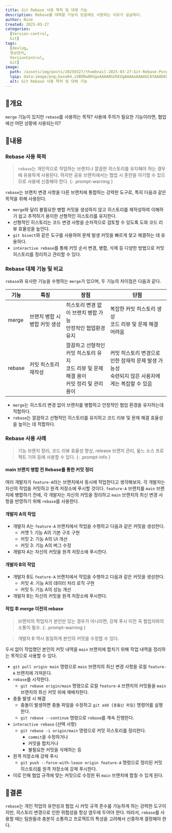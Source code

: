```yaml
---
title: Git Rebase 사용 목적 및 대체 기능
description: Rebase를 대체할 기능이 있음에도 사용하는 이유가 궁금하다.
author: Nine
Created: 2025-03-27
categories:
  [Version-control,
  Git]
tags:
  [devlog,
  형상관리,
  VersionControl,
  Git]
image:
  path: /assets/img/posts/20250327/thumbnail-2025-03-27-Git-Rebase-Purpose-and-Alternative-Features.png
  lqip: data:image/png;base64,iVBORw0KGgoAAAANSUhEUgAAAAoAAAAGCAYAAAD68A/GAAAAAklEQVR4AewaftIAAABMSURBVI3BOwqAMBBAwbebrQURFLHy/vcS9AB+CGa1iGgjZEb8RgGlkPGRlgnfVkgnUtVo0/IwMndnjgdYwF0JcafjZWQiQj+M/FEKXZhwFlQPOcvOAAAAAElFTkSuQmCC
  alt: Git Rebase 사용 목적 및 대체 기능
---
```

## 📌개요

`merge` 기능이 있지만 `rebase`를 사용하는 목적?
사용에 주의가 필요한 기능이라면, 협업에선 어떤 상황에 사용되는지?

## 📌내용

### Rebase 사용 목적

> `rebase`는 개인적으로 작업하는 브랜치나 깔끔한 히스토리를 유지해야 하는 경우에 유용하게 사용된다. 하지만 공유 브랜치에서는 협업 시 혼란을 야기할 수 있으므로 사용에 신중해야 한다.
{: .prompt-warning }

`rebase`는 브랜치 변경 사항을 다른 브랜치에 통합하는 강력한 도구로, 특히 다음과 같은 목적을 위해 사용된다.

- `merge`와 달리 불필요한 병합 커밋을 생성하지 않고 히스토리를 재작성하여 이해하기 쉽고 추적하기 용이한 선형적인 히스토리를 유지한다.
- 선형적인 히스토리는 코드 변경 사항을 순차적으로 검토할 수 있도록 도와 코드 리뷰 효율성을 높인다.
- `git bisect`와 같은 도구를 사용하여 문제 발생 커밋을 빠르게 찾고 해결하는 데 유용하다.
- `interactive rebase`를 통해 커밋 순서 변경, 병합, 삭제 등 다양한 방법으로 커밋 히스토리를 정리하고 관리할 수 있다.

### Rebase 대체 기능 및 비교

`rebase`와 유사한 기능을 수행하는 `merge`가 있으며, 두 기능의 차이점은 다음과 같다.

| 기능   | 특징                          | 장점                                                                                          | 단점                                                                                             |
| ------ | ----------------------------- | --------------------------------------------------------------------------------------------- | ------------------------------------------------------------------------------------------------ |
| merge  | 브랜치 병합 시 병합 커밋 생성 | 히스토리 변경 없이 브랜치 병합 가능<br>안정적인 협업환경 유지                                 | 복잡한 커밋 히스토리 생성<br>코드 리뷰 및 문제 해결 어려움                                       |
| rebase | 커밋 히스토리 재작성          | 깔끔하고 선형적인 커밋 히스토리 유지<br>코드 리뷰 및 문제 해결 용이<br>커밋 정리 및 관리 용이 | 커밋 히스토리 변경으로 인한 잠재적 문제 발생 가능성<br>숙련되지 않은 사용자에게는 복잡할 수 있음 |

- `merge`는 히스토리 변경 없이 브랜치를 병합하고 안정적인 협업 환경을 유지하는데 적합하다.
- `rebase`는 깔끔하고 선형적인 히스토리를 유지하고 코드 리뷰 및 문제 해결 효율성을 높이는 데 적합하다.

### Rebase 사용 사례

> 기능 브랜치 정리, 코드 리뷰 효율성 향상, release 브랜치 관리, 옾느 소스 프로젝트 기여 등에 사용할 수 있다.
{: .prompt-info }

#### main 브랜치 병합 전 Rebase를 통한 커밋 정리

여러 개발자가 `feature-A`라는 브랜치에서 동시에 작업한다고 생각해보자.
각 개발자는 자신의 작업을 커밋하고 원격 저장소에 푸시할 것이다.
`feature-A` 브랜치를 `main` 브랜치에 병합하기 전에, 각 개발자는 자신의 커밋을 정리하고 `main` 브랜치의 최신 변경 사항을 반영하기 위해 `rebase`를 사용한다.

#### 개발자 A의 작업

- 개발자 A는 `feature-A` 브랜치에서 작업을 수행하고 다음과 같은 커밋을 생성한다.
	- 커맷 1: 기능 A의 기본 구조 구현
	- 커밋 2: 기능 A의 UI 개선
	- 커밋 3: 기능 A의 버그 수정
- 개발자 A는 자신의 커밋을 원격 저장소에 푸시한다.

#### 개발자 B의 작업

- 개발자 B도 `feature-A` 브랜치에서 작업을 수행하고 다음과 같은 커밋을 생성한다.
	- 커밋 4: 기능 A의 데이터 처리 로직 구현
	- 커밋 5: 기능 A의 성능 개선
- 개발자 B는 자신의 커밋을 원격 저장소에 푸시한다.


#### 작업 후 merge 이전의 rebase

> 브랜치의 작업자가 본인만 있는 경우가 아니라면, 강제 푸시 이전 꼭 협업자와의 소통이 필수.
{: .prompt-warning }

>개발자 B 역시 동일하게 본인의 커밋을 수정할 수 있다.

두서 없이 작업했던 본인의 커밋 내역을 `main` 브랜치에 합치기 위해 작업 내역을 정리하는 목적으로 사용할 수 있다.

- `git pull origin main` 명령으로 `main` 브랜치의 최신 변경 사항을 로컬 `feature-A` 브랜치에 가져온다.
- `rebase`를 시작한다.
	- `git rebase origin/main` 명령으로 로컬 `feature-A` 브랜치의 커밋들을 `main` 브랜치의 최신 커밋 위에 재배치한다.
- 충돌 발생 시 해결
	- 충돌이 발생하면 충돌 파일을 수정하고 `git add {충돌난 파일}` 명령어를 실행한다.
	- `git rebase --continue` 명령으로 `rebase`를 계속 진행한다.
- `interactive rebase` (선택 사항)
	- `git rebase -i origin/main` 명령으로 커밋 히스토리를 정리한다.
		- `commit`을 수정하거나
		- 커밋을 합치거나
		- 불필요한 커밋을 삭제하는 등 
- 원격 저장소에 강제 푸시
	- `git push --force-with-lease origin feature-A` 명령으로 정리된 커밋 히스토리를 원격 저장소에 강제 푸시한다.
- 이로 인해 협업 규격에 맞는 커밋으로 수정한 뒤 `main` 브랜치에 합칠 수 있게 된다.

## 🎯결론

`rebase`는 개인 작업의 유연성과 협업 시 커밋 규격 준수를 가능하게 하는 강력한 도구이지만, 히스토리 변경으로 인한 위험성을 항상 염두에 두어야 한다.
따라서, `rebase`를 사용할 때는 팀원들과 충분히 소통하고 프로젝트의 특성을 고려해서 신중하게 결정해야 한다.
